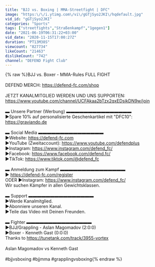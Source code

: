 ```yaml
---
title: "BJJ vs. Boxing | MMA-Streetfight | DFC"
image: "https:\/\/i.ytimg.com\/vi\/gGTjSyo2JKI\/hqdefault.jpg"
vid_id: "gGTjSyo2JKI"
categories: "Sports"
tags: ["streetfights","Straßenkampf","1gegen1"]
date: "2021-06-19T06:31:22+03:00"
vid_date: "2020-11-15T17:00:27Z"
duration: "PT13M38S"
viewcount: "827734"
likeCount: "21463"
dislikeCount: "742"
channel: "DEFEND Fight Club"
---
```

{% raw %}BJJ  vs. Boxer - MMA-Rules  FULL FIGHT <br /><br />DEFEND MERCH: <a rel="nofollow" target="blank" href="https://defend-fc.com/shop">https://defend-fc.com/shop</a><br /><br />JETZT KANALMITGLIED WERDEN UND UNS SUPPORTEN: <br /><a rel="nofollow" target="blank" href="https://www.youtube.com/channel/UCFAkaa2bTzx2qxEDsikDN9w/join">https://www.youtube.com/channel/UCFAkaa2bTzx2qxEDsikDN9w/join</a><br /><br />▬ Unsere Partner (Werbung) ▬▬▬▬▬▬▬▬▬▬▬▬▬▬▬<br />►Spare 10% auf personalisierte Geschenkartikel mit &quot;DFC10&quot;: <br /><a rel="nofollow" target="blank" href="https://graviando.de">https://graviando.de</a><br /><br />▬ Social Media ▬▬▬▬▬▬▬▬▬▬▬▬▬▬▬<br />►Website: <a rel="nofollow" target="blank" href="https://defend-fc.com">https://defend-fc.com</a><br />►YouTube (Zweitaccount): <a rel="nofollow" target="blank" href="https://www.youtube.com/defendplus">https://www.youtube.com/defendplus</a><br />►Instagram: <a rel="nofollow" target="blank" href="https://www.instagram.com/defend_fc/">https://www.instagram.com/defend_fc/</a><br />►Facebook: <a rel="nofollow" target="blank" href="https://www.facebook.com/defend.fc/">https://www.facebook.com/defend.fc/</a><br />►TikTok: <a rel="nofollow" target="blank" href="https://www.tiktok.com/@defend_fc">https://www.tiktok.com/@defend_fc</a><br /><br />▬ Anmeldung zum Kampf ▬▬▬▬▬▬▬▬▬▬▬▬▬▬▬<br />► <a rel="nofollow" target="blank" href="https://defend-fc.com/register">https://defend-fc.com/register</a><br />ODER ►Instagram: <a rel="nofollow" target="blank" href="https://www.instagram.com/defend_fc/">https://www.instagram.com/defend_fc/</a><br />Wir suchen Kämpfer in allen Gewichtsklassen.<br /><br />▬ Support ▬▬▬▬▬▬▬▬▬▬▬▬▬▬▬<br />►Werde Kanalmitglied.<br />►Abonniere unseren Kanal.<br />►Teile das Video mit Deinen Freunden.<br /><br />▬ Fighter ▬▬▬▬▬▬▬▬▬▬▬▬▬▬▬<br />►BJJ/Grappling - Aslan Magomadov (2:0:0)<br />►Boxer - Kenneth Gast (0:0:0)<br />Thanks to <a rel="nofollow" target="blank" href="https://tunetank.com/track/3955-vortex">https://tunetank.com/track/3955-vortex</a><br /><br />Aslan Magomadov vs Kenneth Gast <br /><br />#bjjvsboxing #bjjmma #grapplingvsboxing{% endraw %}
